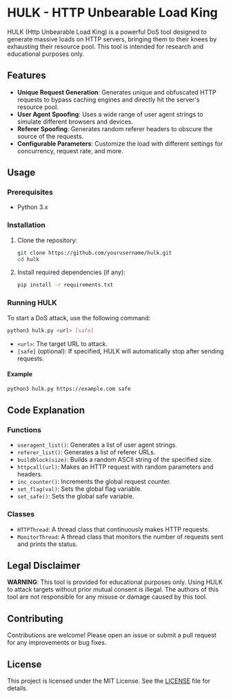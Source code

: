 
# HULK - HTTP Unbearable Load King

HULK (Http Unbearable Load King) is a powerful DoS tool designed to generate massive loads on HTTP servers, bringing them to their knees by exhausting their resource pool. This tool is intended for research and educational purposes only.

## Features

- **Unique Request Generation**: Generates unique and obfuscated HTTP requests to bypass caching engines and directly hit the server's resource pool.
- **User Agent Spoofing**: Uses a wide range of user agent strings to simulate different browsers and devices.
- **Referer Spoofing**: Generates random referer headers to obscure the source of the requests.
- **Configurable Parameters**: Customize the load with different settings for concurrency, request rate, and more.

## Usage

### Prerequisites

- Python 3.x

### Installation

1. Clone the repository:
   ```bash
   git clone https://github.com/yourusername/hulk.git
   cd hulk
   ```

2. Install required dependencies (if any):
   ```bash
   pip install -r requirements.txt
   ```

### Running HULK

To start a DoS attack, use the following command:
```bash
python3 hulk.py <url> [safe]
```

- `<url>`: The target URL to attack.
- `[safe]` (optional): If specified, HULK will automatically stop after sending requests.

#### Example
```bash
python3 hulk.py https://example.com safe
```

## Code Explanation

### Functions

- `useragent_list()`: Generates a list of user agent strings.
- `referer_list()`: Generates a list of referer URLs.
- `buildblock(size)`: Builds a random ASCII string of the specified size.
- `httpcall(url)`: Makes an HTTP request with random parameters and headers.
- `inc_counter()`: Increments the global request counter.
- `set_flag(val)`: Sets the global flag variable.
- `set_safe()`: Sets the global safe variable.

### Classes

- `HTTPThread`: A thread class that continuously makes HTTP requests.
- `MonitorThread`: A thread class that monitors the number of requests sent and prints the status.

## Legal Disclaimer

**WARNING**: This tool is provided for educational purposes only. Using HULK to attack targets without prior mutual consent is illegal. The authors of this tool are not responsible for any misuse or damage caused by this tool.

## Contributing

Contributions are welcome! Please open an issue or submit a pull request for any improvements or bug fixes.

## License

This project is licensed under the MIT License. See the [LICENSE](LICENSE) file for details.

